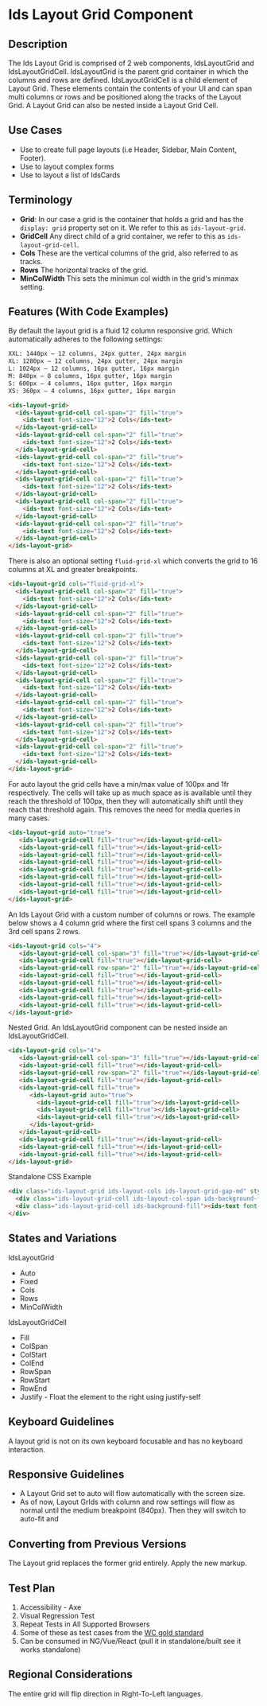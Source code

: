# Ids Layout Grid Component

## Description

The Ids Layout Grid is comprised of 2 web components, IdsLayoutGrid and IdsLayoutGridCell. IdsLayoutGrid is the parent grid container in which the columns and rows are defined. IdsLayoutGridCell is a child element of Layout Grid. These elements contain the contents of your UI and can span multi columns or rows and be positioned along the tracks of the Layout Grid. A Layout Grid can also be nested inside a Layout Grid Cell.

## Use Cases

- Use to create full page layouts (i.e Header, Sidebar, Main Content, Footer).
- Use to layout complex forms
- Use to layout a list of IdsCards

## Terminology

- **Grid**: In our case a grid is the container that holds a grid and has the `display: grid` property set on it. We refer to this as `ids-layout-grid`.
- **GridCell** Any direct child of a grid container, we refer to this as `ids-layout-grid-cell`.
- **Cols** These are the vertical columns of the grid, also referred to as tracks.
- **Rows** The horizontal tracks of the grid.
- **MinColWidth** This sets the minimun col width in the grid's minmax setting.

## Features (With Code Examples)

By default the layout grid is a fluid 12 column responsive grid. Which automatically adheres to the following settings:

```html
XXL: 1440px — 12 columns, 24px gutter, 24px margin
XL: 1280px — 12 columns, 24px gutter, 24px margin
L: 1024px — 12 columns, 16px gutter, 16px margin
M: 840px — 8 columns, 16px gutter, 16px margin
S: 600px — 4 columns, 16px gutter, 16px margin
XS: 360px — 4 columns, 16px gutter, 16px margin
```

```html
<ids-layout-grid>
  <ids-layout-grid-cell col-span="2" fill="true">
    <ids-text font-size="12">2 Cols</ids-text>
  </ids-layout-grid-cell>
  <ids-layout-grid-cell col-span="2" fill="true">
    <ids-text font-size="12">2 Cols</ids-text>
  </ids-layout-grid-cell>
  <ids-layout-grid-cell col-span="2" fill="true">
    <ids-text font-size="12">2 Cols</ids-text>
  </ids-layout-grid-cell>
  <ids-layout-grid-cell col-span="2" fill="true">
    <ids-text font-size="12">2 Cols</ids-text>
  </ids-layout-grid-cell>
  <ids-layout-grid-cell col-span="2" fill="true">
    <ids-text font-size="12">2 Cols</ids-text>
  </ids-layout-grid-cell>
  <ids-layout-grid-cell col-span="2" fill="true">
    <ids-text font-size="12">2 Cols</ids-text>
  </ids-layout-grid-cell>
</ids-layout-grid>
```

There is also an optional setting `fluid-grid-xl` which converts the grid to 16 columns at XL and greater breakpoints.

```html
<ids-layout-grid cols="fluid-grid-xl">
  <ids-layout-grid-cell col-span="2" fill="true">
    <ids-text font-size="12">2 Cols</ids-text>
  </ids-layout-grid-cell>
  <ids-layout-grid-cell col-span="2" fill="true">
    <ids-text font-size="12">2 Cols</ids-text>
  </ids-layout-grid-cell>
  <ids-layout-grid-cell col-span="2" fill="true">
    <ids-text font-size="12">2 Cols</ids-text>
  </ids-layout-grid-cell>
  <ids-layout-grid-cell col-span="2" fill="true">
    <ids-text font-size="12">2 Cols</ids-text>
  </ids-layout-grid-cell>
  <ids-layout-grid-cell col-span="2" fill="true">
    <ids-text font-size="12">2 Cols</ids-text>
  </ids-layout-grid-cell>
  <ids-layout-grid-cell col-span="2" fill="true">
    <ids-text font-size="12">2 Cols</ids-text>
  </ids-layout-grid-cell>
  <ids-layout-grid-cell col-span="2" fill="true">
    <ids-text font-size="12">2 Cols</ids-text>
  </ids-layout-grid-cell>
  <ids-layout-grid-cell col-span="2" fill="true">
    <ids-text font-size="12">2 Cols</ids-text>
  </ids-layout-grid-cell>
</ids-layout-grid>
```

For auto layout the grid cells have a min/max value of 100px and 1fr respectively. The cells will take up as much space as is available until they reach the threshold of 100px, then they will automatically shift until they reach that threshold again. This removes the need for media queries in many cases.

```html
<ids-layout-grid auto="true">
   <ids-layout-grid-cell fill="true"></ids-layout-grid-cell>
   <ids-layout-grid-cell fill="true"></ids-layout-grid-cell>
   <ids-layout-grid-cell fill="true"></ids-layout-grid-cell>
   <ids-layout-grid-cell fill="true"></ids-layout-grid-cell>
   <ids-layout-grid-cell fill="true"></ids-layout-grid-cell>
   <ids-layout-grid-cell fill="true"></ids-layout-grid-cell>
   <ids-layout-grid-cell fill="true"></ids-layout-grid-cell>
   <ids-layout-grid-cell fill="true"></ids-layout-grid-cell>
</ids-layout-grid>
```

An Ids Layout Grid with a custom number of columns or rows. The example below shows a 4 column grid where the first cell spans 3 columns and the 3rd cell spans 2 rows.

```html
<ids-layout-grid cols="4">
   <ids-layout-grid-cell col-span="3" fill="true"></ids-layout-grid-cell>
   <ids-layout-grid-cell fill="true"></ids-layout-grid-cell>
   <ids-layout-grid-cell row-span="2" fill="true"></ids-layout-grid-cell>
   <ids-layout-grid-cell fill="true"></ids-layout-grid-cell>
   <ids-layout-grid-cell fill="true"></ids-layout-grid-cell>
   <ids-layout-grid-cell fill="true"></ids-layout-grid-cell>
   <ids-layout-grid-cell fill="true"></ids-layout-grid-cell>
   <ids-layout-grid-cell fill="true"></ids-layout-grid-cell>
</ids-layout-grid>
```

Nested Grid. An IdsLayoutGrid component can be nested inside an IdsLayoutGridCell.

```html
<ids-layout-grid cols="4">
   <ids-layout-grid-cell col-span="3" fill="true"></ids-layout-grid-cell>
   <ids-layout-grid-cell fill="true"></ids-layout-grid-cell>
   <ids-layout-grid-cell row-span="2" fill="true"></ids-layout-grid-cell>
   <ids-layout-grid-cell fill="true"></ids-layout-grid-cell>
   <ids-layout-grid-cell fill="true">
      <ids-layout-grid auto="true">
        <ids-layout-grid-cell fill="true"></ids-layout-grid-cell>
        <ids-layout-grid-cell fill="true"></ids-layout-grid-cell>
        <ids-layout-grid-cell fill="true"></ids-layout-grid-cell>
      </ids-layout-grid>
   </ids-layout-grid-cell>
   <ids-layout-grid-cell fill="true"></ids-layout-grid-cell>
   <ids-layout-grid-cell fill="true"></ids-layout-grid-cell>
   <ids-layout-grid-cell fill="true"></ids-layout-grid-cell>
</ids-layout-grid>
```

Standalone CSS Example

```html
<div class="ids-layout-grid ids-layout-cols ids-layout-grid-gap-md" style="--grid-cols: 3;">
  <div class="ids-layout-grid-cell ids-layout-col-span ids-background-fill" style="--grid-col-span: 2;"><ids-text font-size="12">A</ids-text></div>
  <div class="ids-layout-grid-cell ids-background-fill"><ids-text font-size="12">B</ids-text></div>
</div>
```

## States and Variations

IdsLayoutGrid
- Auto
- Fixed
- Cols
- Rows
- MinColWidth

IdsLayoutGridCell
- Fill
- ColSpan
- ColStart
- ColEnd
- RowSpan
- RowStart
- RowEnd
- Justify - Float the element to the right using justify-self

## Keyboard Guidelines

A layout grid is not on its own keyboard focusable and has no keyboard interaction.

## Responsive Guidelines

- A Layout Grid set to auto will flow automatically with the screen size.
- As of now, Layout GrIds with column and row settings will flow as normal until the medium breakpoint (840px). Then they will switch to auto-fit and

## Converting from Previous Versions

The Layout grid replaces the former grid entirely. Apply the new markup.

## Test Plan

1. Accessibility - Axe
1. Visual Regression Test
1. Repeat Tests in All Supported Browsers
1. Some of these as test cases from the [WC gold standard](https://github.com/webcomponents/gold-standard/wiki#api)
1. Can be consumed in NG/Vue/React (pull it in standalone/built see it works standalone)

## Regional Considerations

The entire grid will flip direction in Right-To-Left languages.
